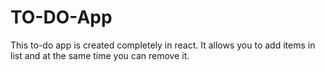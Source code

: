 # TO-DO-App
This to-do app is created completely in react. It allows you to add items in list and at the same time you can remove it.
